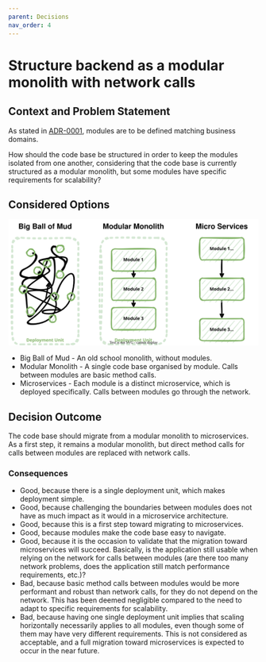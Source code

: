 ```yaml
---
parent: Decisions
nav_order: 4
---
```


# Structure backend as a modular monolith with network calls

## Context and Problem Statement

As stated in [ADR-0001](0001-isolate-domains-with-hexagonal-architecture.md), modules are to be defined matching business domains.

How should the code base be structured in order to keep the modules isolated from one another, considering that the code base is currently structured as a modular monolith, but some modules have specific requirements for scalability?

## Considered Options

![Options](../images/modular_monolith.svg)

* Big Ball of Mud - An old school monolith, without modules.
* Modular Monolith - A single code base organised by module. Calls between modules are basic method calls.
* Microservices - Each module is a distinct microservice, which is deployed specifically. Calls between modules go through the network.

## Decision Outcome

The code base should migrate from a modular monolith to microservices.
As a first step, it remains a modular monolith, but direct method calls for calls between modules are replaced with network calls.

### Consequences

* Good, because there is a single deployment unit, which makes deployment simple.
* Good, because challenging the boundaries between modules does not have as much impact as it would in a microservice architecture.
* Good, because this is a first step toward migrating to microservices.
* Good, because modules make the code base easy to navigate.
* Good, because it is the occasion to validate that the migration toward microservices will succeed.
  Basically, is the application still usable when relying on the network for calls between modules (are there too many network problems, does the application still match performance requirements, etc.)?
* Bad, because basic method calls between modules would be more performant and robust than network calls, for they do not depend on the network.
  This has been deemed negligible compared to the need to adapt to specific requirements for scalability.
* Bad, because having one single deployment unit implies that scaling horizontally necessarily applies to all modules, even though some of them may have very different requirements.
  This is not considered as acceptable, and a full migration toward microservices is expected to occur in the near future.
